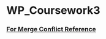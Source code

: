 # WP_Coursework3

### [For Merge Conflict Reference](https://www.youtube.com/watch?v=CKAdoAR0ykc&ab_channel=AppleJuiceTeaching)
